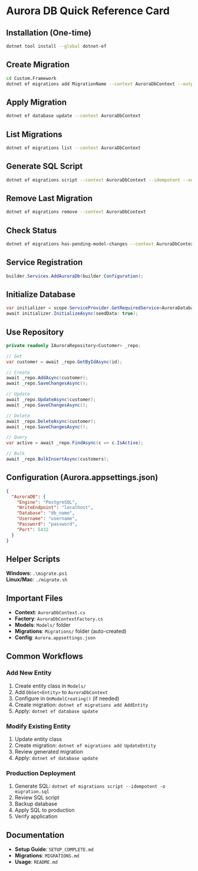 # Aurora DB Quick Reference Card

## Installation (One-time)
```bash
dotnet tool install --global dotnet-ef
```

## Create Migration
```bash
cd Custom.Framework
dotnet ef migrations add MigrationName --context AuroraDbContext --output-dir Aws/AuroraDB/Migrations
```

## Apply Migration
```bash
dotnet ef database update --context AuroraDbContext
```

## List Migrations
```bash
dotnet ef migrations list --context AuroraDbContext
```

## Generate SQL Script
```bash
dotnet ef migrations script --context AuroraDbContext --idempotent --output migration.sql
```

## Remove Last Migration
```bash
dotnet ef migrations remove --context AuroraDbContext
```

## Check Status
```bash
dotnet ef migrations has-pending-model-changes --context AuroraDbContext
```

## Service Registration
```csharp
builder.Services.AddAuroraDb(builder.Configuration);
```

## Initialize Database
```csharp
var initializer = scope.ServiceProvider.GetRequiredService<AuroraDatabaseInitializer>();
await initializer.InitializeAsync(seedData: true);
```

## Use Repository
```csharp
private readonly IAuroraRepository<Customer> _repo;

// Get
var customer = await _repo.GetByIdAsync(id);

// Create
await _repo.AddAsync(customer);
await _repo.SaveChangesAsync();

// Update
await _repo.UpdateAsync(customer);
await _repo.SaveChangesAsync();

// Delete
await _repo.DeleteAsync(customer);
await _repo.SaveChangesAsync();

// Query
var active = await _repo.FindAsync(c => c.IsActive);

// Bulk
await _repo.BulkInsertAsync(customers);
```

## Configuration (Aurora.appsettings.json)
```json
{
  "AuroraDB": {
    "Engine": "PostgreSQL",
    "WriteEndpoint": "localhost",
    "Database": "db_name",
    "Username": "username",
    "Password": "password",
    "Port": 5432
  }
}
```

## Helper Scripts
**Windows**: `.\migrate.ps1`  
**Linux/Mac**: `./migrate.sh`

## Important Files
- **Context**: `AuroraDbContext.cs`
- **Factory**: `AuroraDbContextFactory.cs`
- **Models**: `Models/` folder
- **Migrations**: `Migrations/` folder (auto-created)
- **Config**: `Aurora.appsettings.json`

## Common Workflows

### Add New Entity
1. Create entity class in `Models/`
2. Add `DbSet<Entity>` to `AuroraDbContext`
3. Configure in `OnModelCreating()` (if needed)
4. Create migration: `dotnet ef migrations add AddEntity`
5. Apply: `dotnet ef database update`

### Modify Existing Entity
1. Update entity class
2. Create migration: `dotnet ef migrations add UpdateEntity`
3. Review generated migration
4. Apply: `dotnet ef database update`

### Production Deployment
1. Generate SQL: `dotnet ef migrations script --idempotent -o migration.sql`
2. Review SQL script
3. Backup database
4. Apply SQL to production
5. Verify application

## Documentation
- **Setup Guide**: `SETUP_COMPLETE.md`
- **Migrations**: `MIGRATIONS.md`  
- **Usage**: `README.md`
